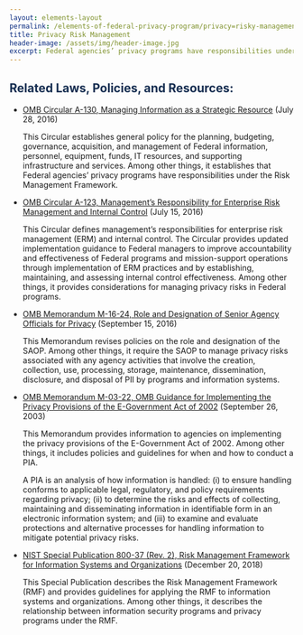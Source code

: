 ```yaml
---
layout: elements-layout
permalink: /elements-of-federal-privacy-program/privacy=risky-management/
title: Privacy Risk Management
header-image: /assets/img/header-image.jpg
excerpt: Federal agencies’ privacy programs have responsibilities under the Risk Management Framework. The Risk Management Framework provides a disciplined and structured process that integrates information security, privacy, and risk management activities into the information system development life cycle.
---
```

<h2 class="font-sans-lg text-gray-70" style="color:#162E51">Related Laws, Policies, and Resources:</h2>


* [OMB Circular A-130, Managing Information as a Strategic Resource](https://www.whitehouse.gov/sites/whitehouse.gov/files/omb/circulars/A130/a130revised.pdf) (July 28, 2016)

    This Circular establishes general policy for the planning, budgeting, governance, acquisition, and management of Federal information, personnel, equipment, funds, IT resources, and supporting infrastructure and services. Among other things, it establishes that Federal agencies’ privacy programs have responsibilities under the Risk Management Framework.
* [OMB Circular A-123, Management’s Responsibility for Enterprise Risk Management and Internal Control](https://www.whitehouse.gov/sites/whitehouse.gov/files/omb/memoranda/2016/m-16-17.pdf) (July 15, 2016)

    This Circular defines management’s responsibilities for enterprise risk management (ERM) and internal control. The Circular provides updated implementation guidance to Federal managers to improve accountability and effectiveness of Federal programs and mission-support operations through implementation of ERM practices and by establishing, maintaining, and assessing internal control effectiveness. Among other things, it provides considerations for managing privacy risks in Federal programs.
* [OMB Memorandum M-16-24, Role and Designation of Senior Agency Officials for Privacy](https://www.whitehouse.gov/sites/whitehouse.gov/files/omb/memoranda/2016/m_16_24_0.pdf) (September 15, 2016)

    This Memorandum revises policies on the role and designation of the SAOP. Among other things, it require the SAOP to manage privacy risks associated with any agency activities that involve the creation, collection, use, processing, storage, maintenance, dissemination, disclosure, and disposal of PII by programs and information systems.
* [OMB Memorandum M-03-22, OMB Guidance for Implementing the Privacy Provisions of the E-Government Act of 2002](https://www.whitehouse.gov/sites/whitehouse.gov/files/omb/memoranda/2003/m03_22.pdf) (September 26, 2003)

    This Memorandum provides information to agencies on implementing the privacy provisions of the E-Government Act of 2002. Among other things, it includes policies and guidelines for when and how to conduct a PIA. 

    A PIA is an analysis of how information is handled: (i) to ensure handling conforms to applicable legal, regulatory, and policy requirements regarding privacy; (ii) to determine the risks and effects of collecting, maintaining and disseminating information in identifiable form in an electronic information system; and (iii) to examine and evaluate protections and alternative processes for handling information to mitigate potential privacy risks.
* [NIST Special Publication 800-37 (Rev. 2), Risk Management Framework for Information Systems and Organizations](https://doi.org/10.6028/NIST.SP.800-37r2) (December 20, 2018)

    This Special Publication describes the Risk Management Framework (RMF) and provides guidelines for applying the RMF to information systems and organizations. Among other things, it describes the relationship between information security programs and privacy programs under the RMF.
